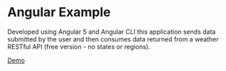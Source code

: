 
# Angular Example

Developed using Angular 5 and Angular CLI this application sends data submitted by the user and then consumes data returned from a weather RESTful API (free version - no states or regions). 

[Demo](http://angular2plus.cdurbin.com/)
